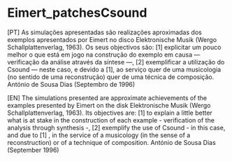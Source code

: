 # Eimert_patchesCsound

[PT]
As simulações apresentadas são realizações aproximadas dos exemplos apresentados por Eimert no disco Elektronische Musik (Wergo Schallplattenverlag, 1963). Os seus objectivos são: [1] explicitar um pouco melhor o que está em jogo na construção do exemplo em causa — verificação da análise através da síntese —, [2] exemplificar a utilização do Csound — neste caso, e devido a [1], ao serviço quer de uma musicologia (no sentido de uma reconstrução) quer de uma técnica de composição.
António de Sousa Dias
(Septembro de 1996)

[EN]
The simulations presented are approximate achievements of the examples presented by Eimert on the disk Elektronische Musik (Wergo Schallplattenverlag, 1963). Its objectives are: [1] to explain a little better what is at stake in the construction of each example - verification of the analysis through synthesis -, [2] exemplify the use of Csound - in this case, and due to [1] , in the service of a musicology (in the sense of a reconstruction) or of a technique of composition.
António de Sousa Dias
(September 1996)
